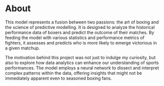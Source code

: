# About

This model represents a fusion between two passions: the art of boxing and the science of predictive modelling. It is designed to analyze the historical performance data of boxers and predict the outcome of their matches. By feeding the model with various statistics and performance metrics of fighters, it assesses and predicts who is more likely to emerge victorious in a given matchup.

The motivation behind this project was not just to indulge my curiosity, but also to explore how data analytics can enhance our understanding of sports performances. The model employs a neural network to dissect and interpret complex patterns within the data, offering insights that might not be immediately apparent even to seasoned boxing fans.

